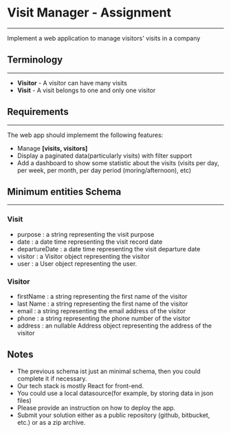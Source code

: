 # Visit Manager - Assignment
---
Implement a web application to manage visitors' visits in a company

## Terminology
---
- **Visitor** - A visitor can have many visits
- **Visit** - A visit belongs to one and only one visitor
## Requirements
---
The web app should implememt the following features:
- Manage **[visits, visitors]**
- Display a paginated data(particularly visits) with filter support
- Add a dashboard to show some statistic about the visits (visits per day, per week, per month, per day period (moring/afternoon), etc)

## Minimum entities Schema
---
### Visit
-  purpose : a string representing the visit purpose
-  date : a date time representing the visit record date
-  departureDate : a date time representing  the visit departure date
-  visitor : a Visitor object representing the visitor
-  user : a User object representing the user.
### Visitor
-  firstName : a string representing the first name of the visitor 
-  last Name : a string representing the first name of the visitor 
-  email : a string representing the email address of the visitor 
-  phone : a string representing the phone number of the visitor 
-  address : an nullable Address  object representing the address of the visitor

## Notes
- The previous schema ist just an minimal schema, then you could complete it if necessary.
- Our tech stack is mostly React for front-end.
- You could use a local datasource(for example, by storing data in json files)
- Please provide an instruction on how to deploy the app.
- Submit your solution either as a public repository (github, bitbucket, etc.) or as a zip archive.

